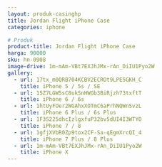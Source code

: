 ```yaml
---
layout: produk-casinghp
title: Jordan Flight iPhone Case
categories: iphone

# Produk
product-title: Jordan Flight iPhone Case
harga: 90000
sku: hn-0908
image-drive: 1m-mAm-VBt7EXJhJMx-rAn_DiIU1Pyo2W
gallery:
  - url: 17tx_m0QRB704KCBV2ECROt9LPE5GKH_C
    title: iPhone 5 / 5s / SE
  - url: 15Z7LGW5sC8ukSnHWGb3BiRjzh73txftT
    title: iPhone 6 / 6s
  - url: 1htUyFOer2WGAhxXOTmC6aPrhNQWnSvzL
    title: iPhone 6 Plus / 6s Plus
  - url: 1F3S225dhcIzlgxfuP32bv5dUI4I3WTYO
    title: iPhone 7 / 8
  - url: 1gfjXVbR0Zp9tox2CF-Sa-qEgmXrcQI_4
    title: iPhone 7 Plus / 8 Plus
  - url: 1m-mAm-VBt7EXJhJMx-rAn_DiIU1Pyo2W
    title: iPhone X
---
```

